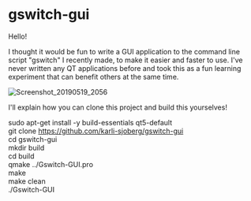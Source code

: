 # gswitch-gui

Hello!

I thought it would be fun to write a GUI application to the command line script "gswitch" I recently made, to make it easier and faster to use. I've never written any QT applications before and took this as a fun learning experiment that can benefit others at the same time.

![Screenshot_20190519_2056](https://user-images.githubusercontent.com/17517732/57986721-eea58580-7a78-11e9-81d7-d355cf6e463f.png)

I'll explain how you can clone this project and build this yourselves!

sudo apt-get install -y build-essentials qt5-default</br>
git clone https://github.com/karli-sjoberg/gswitch-gui</br>
cd gswitch-gui</br>
mkdir build</br>
cd build</br>
qmake ../Gswitch-GUI.pro</br>
make</br>
make clean</br>
./Gswitch-GUI
